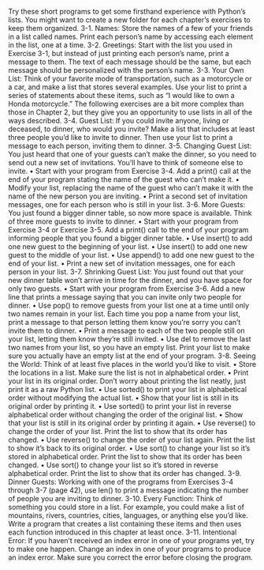 Try these short programs to get some firsthand experience with Python’s lists.
You might want to create a new folder for each chapter’s exercises to keep
them organized.
3-1. Names: Store the names of a few of your friends in a list called names. Print
each person’s name by accessing each element in the list, one at a time.
3-2. Greetings: Start with the list you used in Exercise 3-1, but instead of just
printing each person’s name, print a message to them. The text of each message should be the same, but each message should be personalized with the
person’s name.
3-3. Your Own List: Think of your favorite mode of transportation, such as a
motorcycle or a car, and make a list that stores several examples. Use your list
to print a series of statements about these items, such as “I would like to own a
Honda motorcycle.”
The following exercises are a bit more complex than those in Chapter 2, but
they give you an opportunity to use lists in all of the ways described.
3-4. Guest List: If you could invite anyone, living or deceased, to dinner, who
would you invite? Make a list that includes at least three people you’d like to
invite to dinner. Then use your list to print a message to each person, inviting
them to dinner.
3-5. Changing Guest List: You just heard that one of your guests can’t make the
dinner, so you need to send out a new set of invitations. You’ll have to think of
someone else to invite.
•	 Start with your program from Exercise 3-4. Add a print() call at the end
of your program stating the name of the guest who can’t make it.
•	 Modify your list, replacing the name of the guest who can’t make it with
the name of the new person you are inviting.
•	 Print a second set of invitation messages, one for each person who is still
in your list.
3-6. More Guests: You just found a bigger dinner table, so now more space is
available. Think of three more guests to invite to dinner.
•	 Start with your program from Exercise 3-4 or Exercise 3-5. Add a print()
call to the end of your program informing people that you found a bigger
dinner table.
•	 Use insert() to add one new guest to the beginning of your list.
•	 Use insert() to add one new guest to the middle of your list.
•	 Use append() to add one new guest to the end of your list.
•	 Print a new set of invitation messages, one for each person in your list.
3-7. Shrinking Guest List: You just found out that your new dinner table won’t
arrive in time for the dinner, and you have space for only two guests.
•	 Start with your program from Exercise 3-6. Add a new line that prints a
message saying that you can invite only two people for dinner.
•	 Use pop() to remove guests from your list one at a time until only two
names remain in your list. Each time you pop a name from your list, print
a message to that person letting them know you’re sorry you can’t invite
them to dinner.
•	 Print a message to each of the two people still on your list, letting them
know they’re still invited.
•	 Use del to remove the last two names from your list, so you have an empty
list. Print your list to make sure you actually have an empty list at the end
of your program.
3-8. Seeing the World: Think of at least five places in the world you’d like to
visit.
•	 Store the locations in a list. Make sure the list is not in alphabetical order.
•	 Print your list in its original order. Don’t worry about printing the list neatly,
just print it as a raw Python list.
•	 Use sorted() to print your list in alphabetical order without modifying the
actual list.
•	 Show that your list is still in its original order by printing it.
•	 Use sorted() to print your list in reverse alphabetical order without changing the order of the original list.
•	 Show that your list is still in its original order by printing it again.
•	 Use reverse() to change the order of your list. Print the list to show that its
order has changed.
•	 Use reverse() to change the order of your list again. Print the list to show
it’s back to its original order.
•	 Use sort() to change your list so it’s stored in alphabetical order. Print the
list to show that its order has been changed.
•	 Use sort() to change your list so it’s stored in reverse alphabetical order.
Print the list to show that its order has changed.
3-9. Dinner Guests: Working with one of the programs from Exercises 3-4
through 3-7 (page 42), use len() to print a message indicating the number
of people you are inviting to dinner.
3-10. Every Function: Think of something you could store in a list. For example,
you could make a list of mountains, rivers, countries, cities, languages, or anything else you’d like. Write a program that creates a list containing these items
and then uses each function introduced in this chapter at least once.
3-11. Intentional Error: If you haven’t received an index error in one of your
programs yet, try to make one happen. Change an index in one of your programs to produce an index error. Make sure you correct the error before closing the program.
